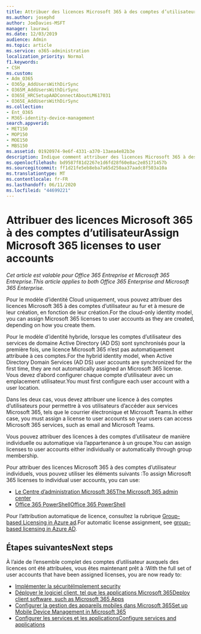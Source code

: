 ```yaml
---
title: Attribuer des licences Microsoft 365 à des comptes d’utilisateur
ms.author: josephd
author: JoeDavies-MSFT
manager: laurawi
ms.date: 12/03/2019
audience: Admin
ms.topic: article
ms.service: o365-administration
localization_priority: Normal
f1.keywords:
- CSH
ms.custom:
- Adm_O365
- O365p_AddUsersWithDirSync
- O365M_AddUsersWithDirSync
- O365E_HRCSetupAADConnectAboutLM617031
- O365E_AddUsersWithDirSync
ms.collection:
- Ent_O365
- M365-identity-device-management
search.appverid:
- MET150
- MOP150
- MOE150
- MBS150
ms.assetid: 01920974-9e6f-4331-a370-13aea4e82b3e
description: Indique comment attribuer des licences Microsoft 365 à des comptes d’utilisateur, individuellement ou en fonction de l’appartenance au groupe.
ms.openlocfilehash: bd9587f81d2267e1d6fd28f60e8ac2e85171457b
ms.sourcegitcommit: ff1d21fe5eb8eba7a65d250aa37aadc8f503a10a
ms.translationtype: MT
ms.contentlocale: fr-FR
ms.lasthandoff: 06/11/2020
ms.locfileid: "44699221"
---
```

# <a name="assign-microsoft-365-licenses-to-user-accounts"></a><span data-ttu-id="1c30a-103">Attribuer des licences Microsoft 365 à des comptes d’utilisateur</span><span class="sxs-lookup"><span data-stu-id="1c30a-103">Assign Microsoft 365 licenses to user accounts</span></span>

<span data-ttu-id="1c30a-104">*Cet article est valable pour Office 365 Entreprise et Microsoft 365 Entreprise*.</span><span class="sxs-lookup"><span data-stu-id="1c30a-104">*This article applies to both Office 365 Enterprise and Microsoft 365 Enterprise.*</span></span>

<span data-ttu-id="1c30a-105">Pour le modèle d’identité Cloud uniquement, vous pouvez attribuer des licences Microsoft 365 à des comptes d’utilisateur au fur et à mesure de leur création, en fonction de leur création.</span><span class="sxs-lookup"><span data-stu-id="1c30a-105">For the cloud-only identity model, you can assign Microsoft 365 licenses to user accounts as they are created, depending on how you create them.</span></span>

<span data-ttu-id="1c30a-106">Pour le modèle d’identité hybride, lorsque les comptes d’utilisateur des services de domaine Active Directory (AD DS) sont synchronisés pour la première fois, une licence Microsoft 365 n’est pas automatiquement attribuée à ces comptes.</span><span class="sxs-lookup"><span data-stu-id="1c30a-106">For the hybrid identity model, when Active Directory Domain Services (AD DS) user accounts are synchronized for the first time, they are not automatically assigned an Microsoft 365 license.</span></span> <span data-ttu-id="1c30a-107">Vous devez d’abord configurer chaque compte d’utilisateur avec un emplacement utilisateur.</span><span class="sxs-lookup"><span data-stu-id="1c30a-107">You must first configure each user account with a user location.</span></span>

<span data-ttu-id="1c30a-108">Dans les deux cas, vous devez attribuer une licence à des comptes d’utilisateurs pour permettre à vos utilisateurs d’accéder aux services Microsoft 365, tels que le courrier électronique et Microsoft Teams.</span><span class="sxs-lookup"><span data-stu-id="1c30a-108">In either case, you must assign a license to user accounts so your users can access Microsoft 365 services, such as email and Microsoft Teams.</span></span>

<span data-ttu-id="1c30a-109">Vous pouvez attribuer des licences à des comptes d’utilisateur de manière individuelle ou automatique via l’appartenance à un groupe.</span><span class="sxs-lookup"><span data-stu-id="1c30a-109">You can assign licenses to user accounts either individually or automatically through group membership.</span></span>

<span data-ttu-id="1c30a-110">Pour attribuer des licences Microsoft 365 à des comptes d’utilisateur individuels, vous pouvez utiliser les éléments suivants :</span><span class="sxs-lookup"><span data-stu-id="1c30a-110">To assign Microsoft 365 licenses to individual user accounts, you can use:</span></span>

- [<span data-ttu-id="1c30a-111">Le Centre d’administration Microsoft 365</span><span class="sxs-lookup"><span data-stu-id="1c30a-111">The Microsoft 365 admin center</span></span>](https://docs.microsoft.com/office365/admin/subscriptions-and-billing/assign-licenses-to-users)
- [<span data-ttu-id="1c30a-112">Office 365 PowerShell</span><span class="sxs-lookup"><span data-stu-id="1c30a-112">Office 365 PowerShell</span></span>](https://docs.microsoft.com/office365/enterprise/powershell/assign-licenses-to-user-accounts-with-office-365-powershell)

<span data-ttu-id="1c30a-113">Pour l’attribution automatique de licence, consultez la rubrique [Group-based Licensing in Azure ad](https://docs.microsoft.com/azure/active-directory/fundamentals/active-directory-licensing-whatis-azure-portal).</span><span class="sxs-lookup"><span data-stu-id="1c30a-113">For automatic license assignment, see [group-based licensing in Azure AD](https://docs.microsoft.com/azure/active-directory/fundamentals/active-directory-licensing-whatis-azure-portal).</span></span>

## <a name="next-steps"></a><span data-ttu-id="1c30a-114">Étapes suivantes</span><span class="sxs-lookup"><span data-stu-id="1c30a-114">Next steps</span></span>

<span data-ttu-id="1c30a-115">À l’aide de l’ensemble complet des comptes d’utilisateur auxquels des licences ont été attribuées, vous êtes maintenant prêt à :</span><span class="sxs-lookup"><span data-stu-id="1c30a-115">With the full set of user accounts that have been assigned licenses, you are now ready to:</span></span>

- [<span data-ttu-id="1c30a-116">Implémenter la sécurité</span><span class="sxs-lookup"><span data-stu-id="1c30a-116">Implement security</span></span>](https://docs.microsoft.com/microsoft-365/security/office-365-security/security-roadmap)
- [<span data-ttu-id="1c30a-117">Déployer le logiciel client, tel que les applications Microsoft 365</span><span class="sxs-lookup"><span data-stu-id="1c30a-117">Deploy client software, such as Microsoft 365 Apps</span></span>](https://docs.microsoft.com/DeployOffice/deployment-guide-microsoft-365-apps)
- [<span data-ttu-id="1c30a-118">Configurer la gestion des appareils mobiles dans Microsoft 365</span><span class="sxs-lookup"><span data-stu-id="1c30a-118">Set up Mobile Device Management in Microsoft 365</span></span>](https://support.office.com/article/set-up-mobile-device-management-mdm-in-office-365-dd892318-bc44-4eb1-af00-9db5430be3cd)
- [<span data-ttu-id="1c30a-119">Configurer les services et les applications</span><span class="sxs-lookup"><span data-stu-id="1c30a-119">Configure services and applications</span></span>](configure-services-and-applications.md)
